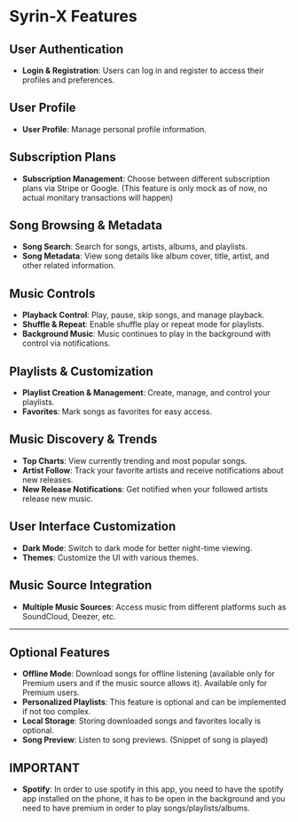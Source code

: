 # Syrin-X Features

## User Authentication
- **Login & Registration**: Users can log in and register to access their profiles and preferences.

## User Profile
- **User Profile**: Manage personal profile information.

## Subscription Plans
- **Subscription Management**: Choose between different subscription plans via Stripe or Google. (This feature is only mock as of now, no actual monitary transactions will happen)

## Song Browsing & Metadata
- **Song Search**: Search for songs, artists, albums, and playlists.
- **Song Metadata**: View song details like album cover, title, artist, and other related information.

## Music Controls
- **Playback Control**: Play, pause, skip songs, and manage playback.
- **Shuffle & Repeat**: Enable shuffle play or repeat mode for playlists.
- **Background Music**: Music continues to play in the background with control via notifications.

## Playlists & Customization
- **Playlist Creation & Management**: Create, manage, and control your playlists.
- **Favorites**: Mark songs as favorites for easy access.
  
## Music Discovery & Trends
- **Top Charts**: View currently trending and most popular songs.
- **Artist Follow**: Track your favorite artists and receive notifications about new releases.
- **New Release Notifications**: Get notified when your followed artists release new music.

## User Interface Customization
- **Dark Mode**: Switch to dark mode for better night-time viewing.
- **Themes**: Customize the UI with various themes.

## Music Source Integration
- **Multiple Music Sources**: Access music from different platforms such as SoundCloud, Deezer, etc.

---

## Optional Features
- **Offline Mode**: Download songs for offline listening (available only for Premium users and if the music source allows it). Available only for Premium users.
- **Personalized Playlists**: This feature is optional and can be implemented if not too complex.
- **Local Storage**: Storing downloaded songs and favorites locally is optional.
- **Song Preview**: Listen to song previews. (Snippet of song is played)

## IMPORTANT

- **Spotify**: In order to use spotify in this app, you need to have the spotify app installed on the phone, it has to be open in the background and you need to have premium in order to play songs/playlists/albums.